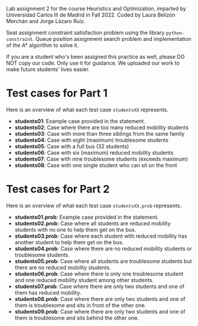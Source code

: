 Lab assignment 2 for the course Heuristics and Optimization, imparted by Universidad Carlos III de Madrid in Fall 2022. Coded by Laura Belizón Merchán and Jorge Lázaro Ruiz.

Seat assignment constraint satisfaction problem using the library `python-constraint`. Queue position assignment search problem and implementation of the A* algorithm to solve it.

If you are a student who's been assigned this practice as well, please DO NOT copy our code. Only use it for guidance. We uploaded our work to make future students' lives easier.

# Test cases for Part 1
Here is an overview of what each test case `studentsXX` represents.
* **students01**: Example case provided in the statement.
* **students02**: Case where there are too many reduced mobility students
* **students03**: Case with more than three siblings from the same family
* **students04**: Case with eight (maximum) troublesome students
* **students05**: Case with a full bus (32 students)
* **students06**: Case with six (maximum) reduced mobility students
* **students07**: Case with nine troublesome students (exceeds maximum)
* **students08**: Case with one single student who can sit on the front

# Test cases for Part 2
Here is an overview of what each test case `studentsXX.prob` represents.
* **students01.prob**: Example case provided in the statement.
* **students02.prob**: Case where all students are reduced mobility students with no one to help them get on the bus.
* **students03.prob**: Case where each student with reduced mobility has another student to help them get on the bus.
* **students04.prob**: Case where there are no reduced mobility students or troublesome students.
* **students05.prob**: Case where all students are troublesome students but there are no reduced mobility students.
* **students06.prob**: Case where there is only one troublesome student and one reduced mobility student among other students.
* **students07.prob**: Case where there are only two students and one of them has reduced mobility.
* **students08.prob**: Case where there are only two students and one of them is troublesome and sits in front of the other one.
* **students09.prob**: Case where there are only two students and one of them is troublesome and sits behind the other one.
